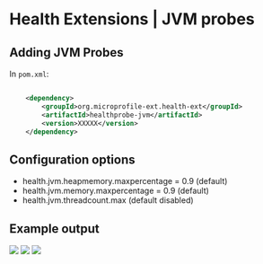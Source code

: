 # Health Extensions | JVM probes

## Adding JVM Probes

In ```pom.xml```:
    
```xml

    <dependency>
        <groupId>org.microprofile-ext.health-ext</groupId>
        <artifactId>healthprobe-jvm</artifactId>
        <version>XXXXX</version>
    </dependency>

```

## Configuration options

* health.jvm.heapmemory.maxpercentage = 0.9 (default)
* health.jvm.memory.maxpercentage = 0.9 (default)
* health.jvm.threadcount.max (default disabled)

## Example output

![](https://raw.githubusercontent.com/microprofile-extensions/health-ext/master/healthprobe-jvm/screenshot.png)
![](https://raw.githubusercontent.com/microprofile-extensions/health-ext/master/healthprobe-jvm/screenshot_1.png)
![](https://raw.githubusercontent.com/microprofile-extensions/health-ext/master/healthprobe-jvm/screenshot_2.png)